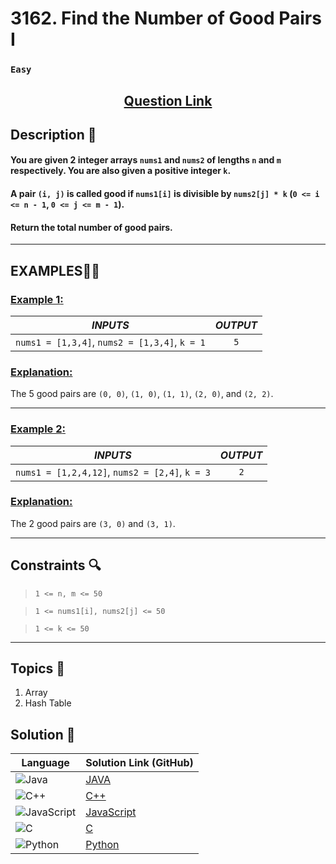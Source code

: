 # 3162. Find the Number of Good Pairs I

### `Easy`


<h2 align="center">
<a href="https://leetcode.com/problems/find-the-number-of-good-pairs-i/description/?envType=problem-list-v2&envId=apx83dph"><strong>Question Link</strong></a>
</h2>


## Description 📑

#### You are given 2 integer arrays `nums1` and `nums2` of lengths `n` and `m` respectively. You are also given a positive integer `k`.

#### A pair `(i, j)` is called good if `nums1[i]` is divisible by `nums2[j] * k` (`0 <= i <= n - 1`, `0 <= j <= m - 1`).

#### Return the total number of good pairs.


---

## **EXAMPLES**💫✨ </br>

<h3>

<ins>**Example 1**:</ins> </br>


| _INPUTS_ | _OUTPUT_ |
| :-----------: | :-----------: |
| `nums1 = [1,3,4]`, `nums2 = [1,3,4]`, `k = 1` | `5` |

</h3>

<h3>
<ins>Explanation:</ins>
</h3>

The 5 good pairs are `(0, 0)`, `(1, 0)`, `(1, 1)`, `(2, 0)`, and `(2, 2)`.

____
<h3>

<ins>**Example 2**:</ins> </br>

| _INPUTS_ | _OUTPUT_ |
| :-----------: | :-----------: |
| `nums1 = [1,2,4,12]`, `nums2 = [2,4]`, `k = 3` | `2` |

</h3>

<h3>
<ins>Explanation:</ins>
</h3>

The 2 good pairs are `(3, 0)` and `(3, 1)`.


___

## Constraints 🔍

> `1 <= n, m <= 50`</br>

> `1 <= nums1[i], nums2[j] <= 50` <br>

> `1 <= k <= 50`

___

## Topics 📝

1. Array
2. Hash Table


## Solution 📃

|  Language   |  Solution Link (GitHub) |
| ------------- | ------------- |
|  ![Java](https://img.shields.io/badge/java-%23ED8B00.svg?style=flat&logo=openjdk&logoColor=white)  | [JAVA](https://github.com/Purnima47/Leetcode-Solutions/blob/main/%F0%9F%9F%A2%20Easy/3162%20-%20Find%20the%20Number%20of%20Good%20Pairs%20I/_3162FindtheNumberofGoodPairsI.java) |
|  ![C++](https://img.shields.io/badge/c++-%2300599C.svg?style=plastic&logo=c%2B%2B&logoColor=white)  | [C++](https://github.com/Purnima47/Leetcode-Solutions/blob/main/%F0%9F%9F%A2%20Easy/3162%20-%20Find%20the%20Number%20of%20Good%20Pairs%20I/_3162FindtheNumberofGoodPairsI.cpp)  |
|  ![JavaScript](https://img.shields.io/badge/javascript-%23323330.svg?style=flat&logo=javascript&logoColor=%23F7DF1E)  | [JavaScript](https://github.com/Purnima47/Leetcode-Solutions/blob/main/%F0%9F%9F%A2%20Easy/3162%20-%20Find%20the%20Number%20of%20Good%20Pairs%20I/_3162FindtheNumberofGoodPairsI.js) |
|![C](https://img.shields.io/badge/c-%2300599C.svg?style=plastic&logo=c&logoColor=white)| [C](https://github.com/Purnima47/Leetcode-Solutions/blob/main/%F0%9F%9F%A2%20Easy/3162%20-%20Find%20the%20Number%20of%20Good%20Pairs%20I/_3162FindtheNumberofGoodPairsI.c) |
|![Python](https://img.shields.io/badge/python-3670A0?style=plastic&logo=python&logoColor=ffdd54)| [Python](https://github.com/Purnima47/Leetcode-Solutions/blob/main/%F0%9F%9F%A2%20Easy/3162%20-%20Find%20the%20Number%20of%20Good%20Pairs%20I/_3162FindtheNumberofGoodPairsI.py) |
